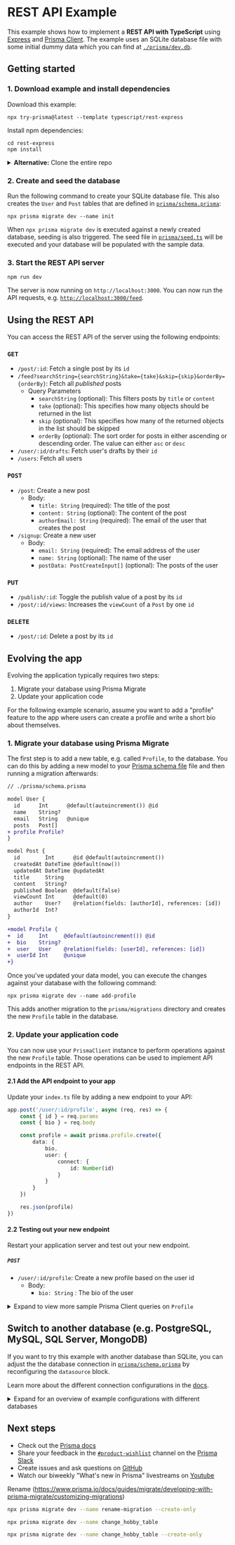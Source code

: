 # REST API Example

This example shows how to implement a **REST API with TypeScript** using [Express](https://expressjs.com/) and [Prisma Client](https://www.prisma.io/docs/concepts/components/prisma-client). The example uses an SQLite database file with some initial dummy data which you can find at [`./prisma/dev.db`](./prisma/dev.db).

## Getting started

### 1. Download example and install dependencies

Download this example:

```
npx try-prisma@latest --template typescript/rest-express
```

Install npm dependencies:

```
cd rest-express
npm install
```

<details><summary><strong>Alternative:</strong> Clone the entire repo</summary>

Clone this repository:

```
git clone git@github.com:prisma/prisma-examples.git --depth=1
```

Install npm dependencies:

```
cd prisma-examples/typescript/rest-express
npm install
```

</details>

### 2. Create and seed the database

Run the following command to create your SQLite database file. This also creates the `User` and `Post` tables that are defined in [`prisma/schema.prisma`](./prisma/schema.prisma):

```
npx prisma migrate dev --name init
```

When `npx prisma migrate dev` is executed against a newly created database, seeding is also triggered. The seed file in [`prisma/seed.ts`](./prisma/seed.ts) will be executed and your database will be populated with the sample data.

### 3. Start the REST API server

```
npm run dev
```

The server is now running on `http://localhost:3000`. You can now run the API requests, e.g. [`http://localhost:3000/feed`](http://localhost:3000/feed).

## Using the REST API

You can access the REST API of the server using the following endpoints:

### `GET`

-   `/post/:id`: Fetch a single post by its `id`
-   `/feed?searchString={searchString}&take={take}&skip={skip}&orderBy={orderBy}`: Fetch all _published_ posts
    -   Query Parameters
        -   `searchString` (optional): This filters posts by `title` or `content`
        -   `take` (optional): This specifies how many objects should be returned in the list
        -   `skip` (optional): This specifies how many of the returned objects in the list should be skipped
        -   `orderBy` (optional): The sort order for posts in either ascending or descending order. The value can either `asc` or `desc`
-   `/user/:id/drafts`: Fetch user's drafts by their `id`
-   `/users`: Fetch all users

### `POST`

-   `/post`: Create a new post
    -   Body:
        -   `title: String` (required): The title of the post
        -   `content: String` (optional): The content of the post
        -   `authorEmail: String` (required): The email of the user that creates the post
-   `/signup`: Create a new user
    -   Body:
        -   `email: String` (required): The email address of the user
        -   `name: String` (optional): The name of the user
        -   `postData: PostCreateInput[]` (optional): The posts of the user

### `PUT`

-   `/publish/:id`: Toggle the publish value of a post by its `id`
-   `/post/:id/views`: Increases the `viewCount` of a `Post` by one `id`

### `DELETE`

-   `/post/:id`: Delete a post by its `id`

## Evolving the app

Evolving the application typically requires two steps:

1. Migrate your database using Prisma Migrate
1. Update your application code

For the following example scenario, assume you want to add a "profile" feature to the app where users can create a profile and write a short bio about themselves.

### 1. Migrate your database using Prisma Migrate

The first step is to add a new table, e.g. called `Profile`, to the database. You can do this by adding a new model to your [Prisma schema file](./prisma/schema.prisma) file and then running a migration afterwards:

```diff
// ./prisma/schema.prisma

model User {
  id      Int      @default(autoincrement()) @id
  name    String?
  email   String   @unique
  posts   Post[]
+ profile Profile?
}

model Post {
  id        Int      @id @default(autoincrement())
  createdAt DateTime @default(now())
  updatedAt DateTime @updatedAt
  title     String
  content   String?
  published Boolean  @default(false)
  viewCount Int      @default(0)
  author    User?    @relation(fields: [authorId], references: [id])
  authorId  Int?
}

+model Profile {
+  id     Int     @default(autoincrement()) @id
+  bio    String?
+  user   User    @relation(fields: [userId], references: [id])
+  userId Int     @unique
+}
```

Once you've updated your data model, you can execute the changes against your database with the following command:

```
npx prisma migrate dev --name add-profile
```

This adds another migration to the `prisma/migrations` directory and creates the new `Profile` table in the database.

### 2. Update your application code

You can now use your `PrismaClient` instance to perform operations against the new `Profile` table. Those operations can be used to implement API endpoints in the REST API.

#### 2.1 Add the API endpoint to your app

Update your `index.ts` file by adding a new endpoint to your API:

```ts
app.post('/user/:id/profile', async (req, res) => {
	const { id } = req.params
	const { bio } = req.body

	const profile = await prisma.profile.create({
		data: {
			bio,
			user: {
				connect: {
					id: Number(id)
				}
			}
		}
	})

	res.json(profile)
})
```

#### 2.2 Testing out your new endpoint

Restart your application server and test out your new endpoint.

##### `POST`

-   `/user/:id/profile`: Create a new profile based on the user id
    -   Body:
        -   `bio: String` : The bio of the user

<details><summary>Expand to view more sample Prisma Client queries on <code>Profile</code></summary>

Here are some more sample Prisma Client queries on the new <code>Profile</code> model:

##### Create a new profile for an existing user

```ts
const profile = await prisma.profile.create({
	data: {
		bio: 'Hello World',
		user: {
			connect: { email: 'alice@prisma.io' }
		}
	}
})
```

##### Create a new user with a new profile

```ts
const user = await prisma.user.create({
	data: {
		email: 'john@prisma.io',
		name: 'John',
		profile: {
			create: {
				bio: 'Hello World'
			}
		}
	}
})
```

##### Update the profile of an existing user

```ts
const userWithUpdatedProfile = await prisma.user.update({
	where: { email: 'alice@prisma.io' },
	data: {
		profile: {
			update: {
				bio: 'Hello Friends'
			}
		}
	}
})
```

</details>

## Switch to another database (e.g. PostgreSQL, MySQL, SQL Server, MongoDB)

If you want to try this example with another database than SQLite, you can adjust the the database connection in [`prisma/schema.prisma`](./prisma/schema.prisma) by reconfiguring the `datasource` block.

Learn more about the different connection configurations in the [docs](https://www.prisma.io/docs/reference/database-reference/connection-urls).

<details><summary>Expand for an overview of example configurations with different databases</summary>

### PostgreSQL

For PostgreSQL, the connection URL has the following structure:

```prisma
datasource db {
  provider = "postgresql"
  url      = "postgresql://USER:PASSWORD@HOST:PORT/DATABASE?schema=SCHEMA"
}
```

Here is an example connection string with a local PostgreSQL database:

```prisma
datasource db {
  provider = "postgresql"
  url      = "postgresql://janedoe:mypassword@localhost:5432/notesapi?schema=public"
}
```

### MySQL

For MySQL, the connection URL has the following structure:

```prisma
datasource db {
  provider = "mysql"
  url      = "mysql://USER:PASSWORD@HOST:PORT/DATABASE"
}
```

Here is an example connection string with a local MySQL database:

```prisma
datasource db {
  provider = "mysql"
  url      = "mysql://janedoe:mypassword@localhost:3306/notesapi"
}
```

### Microsoft SQL Server

Here is an example connection string with a local Microsoft SQL Server database:

```prisma
datasource db {
  provider = "sqlserver"
  url      = "sqlserver://localhost:1433;initial catalog=sample;user=sa;password=mypassword;"
}
```

### MongoDB

Here is an example connection string with a local MongoDB database:

```prisma
datasource db {
  provider = "mongodb"
  url      = "mongodb://USERNAME:PASSWORD@HOST/DATABASE?authSource=admin&retryWrites=true&w=majority"
}
```

</details>

## Next steps

-   Check out the [Prisma docs](https://www.prisma.io/docs)
-   Share your feedback in the [`#product-wishlist`](https://prisma.slack.com/messages/CKQTGR6T0/) channel on the [Prisma Slack](https://slack.prisma.io/)
-   Create issues and ask questions on [GitHub](https://github.com/prisma/prisma/)
-   Watch our biweekly "What's new in Prisma" livestreams on [Youtube](https://www.youtube.com/channel/UCptAHlN1gdwD89tFM3ENb6w)

Rename (https://www.prisma.io/docs/guides/migrate/developing-with-prisma-migrate/customizing-migrations)

```bash
npx prisma migrate dev --name rename-migration --create-only
```

```bash
npx prisma migrate dev --name change_hobby_table
```

```bash
npx prisma migrate dev --name change_hobby_table --create-only
```
